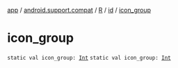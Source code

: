 [app](../../../index.md) / [android.support.compat](../../index.md) / [R](../index.md) / [id](index.md) / [icon_group](./icon_group.md)

# icon_group

`static val icon_group: `[`Int`](https://kotlinlang.org/api/latest/jvm/stdlib/kotlin/-int/index.html)
`static val icon_group: `[`Int`](https://kotlinlang.org/api/latest/jvm/stdlib/kotlin/-int/index.html)